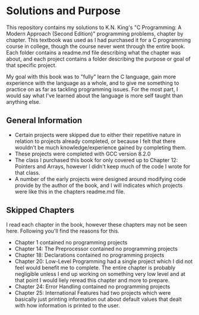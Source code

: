 # Solutions and Purpose
This repository contains my solutions to K.N. King's "C Programming: A Modern Approach (Second Edition)" programming problems, chapter by chapter. This textbook was used as I had purchased it for a C programming course in college, though the course never went through the entire book. Each folder contains a readme.md file describing what the chapter was about, and each project contains a folder describing the purpose or goal of that specific project. 

My goal with this book was to "fully" learn the C language, gain more experience with the language as a whole, and to give me something to practice on as far as tackling programming issues. For the most part, I would say what I've learned about the language is more self taught than anything else.

## General Information
* Certain projects were skipped due to either their repetitive nature in relation to projects already completed, or because I felt that there wouldn't be much knowledge/experience gained by completing them.
* These projects were completed with GCC version 8.2.0
* The class I purchased this book for only covered up to Chapter 12: Pointers and Arrays, however I didn't keep much of the code I wrote for that class. 
* A number of the early projects were designed around modifying code provide by the author of the book, and I will indicates which projects were like this in the chapters readme.md file. 

## Skipped Chapters
I read each chapter in the book, however these chapters may not be seen here. Following you'll find the reasons for this.
* Chapter 1 contained no programming projects
* Chapter 14: The Preprocessor contained no programming projects
* Chapter 18: Declarations contained no programming projects
* Chapter 20: Low-Level Programming had a single project which I did not feel would benefit me to complete. The entire chapter is probably negligible unless I end up working on something very low level and at that point I would liely reread this chapter and more to prepare.
* Chapter 24: Error Handling contained no programming projects
* Chapter 25: International Features had two projects which were basically just printing information out about default values that dealt with how information is printed to the user.
